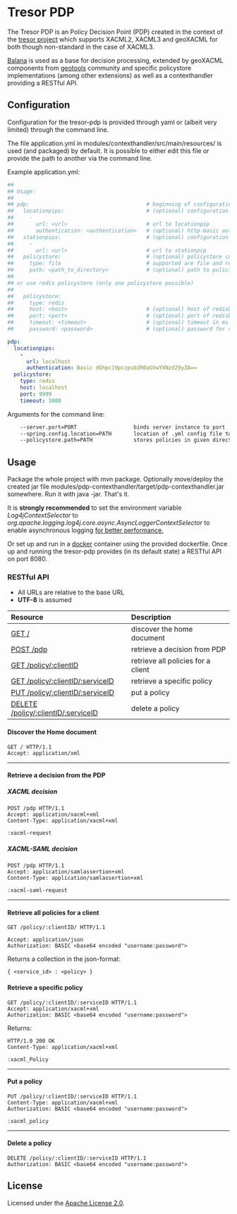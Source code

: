 # Tresor PDP

The Tresor PDP is an Policy Decision Point (PDP) created in the context of the [tresor project](http://www.cloud-tresor.de) which supports XACML2, XACML3 and geoXACML for both though non-standard in the case of XACML3.

[Balana](https://www.github.com/wso2/balana) is used as a base for decision processing, extended by geoXACML components from [geotools](https://github.com/geotools/geotools) community and specific policystore implementations (among other extensions) as well as a contexthandler providing a RESTful API.

## Configuration
Configuration for the tresor-pdp is provided through yaml or (albeit very limited) through the command line.

The file application.yml in modules/contexthandler/src/main/resources/ is used (and packaged) by default. It is possible to either edit this file or provide the path to another via the command line.

Example application.yml:   
~~~yaml
##
## Usage:
##
## pdp:                                     # beginning of configuration
##   locationpips:                          # (optional) configuration for locationpips
##     -
##       url: <url>                         # url to locationpip
##       authentication: <authentication>   # (optional) http-basic authentication header
##   stationpips:                           # (optional) configuration of stationpips
##     -
##       url: <url>                         # url to stationpip
##   policystore:                           # (optional) policystore configuration
##     type: file                           # supported are file and redis, default: file
##     path: <path_to_directory>            # (optional) path to policies dir, default: same as jar
##
## or use redis policystore (only one policystore possible)
##
##   policystore:
##     type: redis
##     host: <host>                         # (optional) host of redisDB, default: localhost
##     port: <port>                         # (optional) port of redisDB, default: 6379
##     timeout: <timeout>                   # (optional) timeout in ms for redisDB queries, default: 2000
##     password: <password>                 # (optional) password for redisDB

pdp:
  locationpips:
    -
      url: localhost
      authentication: Basic dGhpc19pczpub3R0aGVwYXNzd29yZA==
  policystore:
    type: redis
    host: localhost
    port: 9999
    timeout: 3000
~~~

Arguments for the command line:   
~~~bash
    --server.port=PORT                  binds server instance to port  
    --spring.config.location=PATH       location of .yml config file to load  
    --policystore.path=PATH             stores policies in given directory path, overriding any other settings  
~~~

## Usage
Package the whole project with mvn package. 
Optionally move/deploy the created jar file modules/pdp-contexthandler/target/pdp-contexthandler.jar somewhere. 
Run it with java -jar. That's it.

It is __strongly recommended__ to set the environment variable _Log4jContextSelector_ to _org.apache.logging.log4j.core.async.AsyncLoggerContextSelector_ to enable asynchronous logging [for better performance.](http://logging.apache.org/log4j/2.0/manual/async.html)

Or set up and run in a [docker](https://www.docker.com) container using the provided dockerfile.
Once up and running the tresor-pdp provides (in its default state) a RESTful API on port 8080.

### RESTful API
* All URLs are relative to the base URL
* __UTF-8__ is assumed

| Resource                                                        | Description                        |
|:----------------------------------------------------------------|:-----------------------------------|
| [GET /](#discover-the-home-document)                            | discover the home document         |
| [POST /pdp](#retrieve-a-decision-from-the-pdp)                  | retrieve a decision from PDP       |
| [GET /policy/:clientID](#retrieve-all-policies-for-a-client)    | retrieve all policies for a client |
| [GET /policy/:clientID/:serviceID](#retrieve-a-specific-policy) | retrieve a specific policy         |
| [PUT /policy/:clientID/:serviceID](#put-a-policy)               | put a policy                       |
| [DELETE /policy/:clientID/:serviceID](#delete-a-policy)         | delete a policy                    |

#### Discover the Home document
~~~http
GET / HTTP/1.1
Accept: application/xml
~~~

---

#### Retrieve a decision from the PDP
##### XACML decision
~~~http
POST /pdp HTTP/1.1
Accept: application/xacml+xml
Content-Type: application/xacml+xml

:xacml-request
~~~
##### XACML-SAML decision
~~~http
POST /pdp HTTP/1.1
Accept: application/samlassertion+xml
Content-Type: application/samlassertion+xml

:xacml-saml-request
~~~

---

#### Retrieve all policies for a client
~~~http
GET /policy/:clientID/ HTTP/1.1

Accept: application/json
Authorization: BASIC <base64 encoded "username:password">
~~~

Returns a collection in the json-format:
~~~http
{ <service_id> : <policy> }
~~~

#### Retrieve a specific policy
~~~http
GET /policy/:clientID/:serviceID HTTP/1.1
Accept: application/xacml+xml
Authorization: BASIC <base64 encoded "username:password">
~~~

Returns:
~~~http
HTTP/1.0 200 OK
Content-Type: application/xacml+xml

:xacml_Policy
~~~

---

#### Put a policy
~~~http
PUT /policy/:clientID/:serviceID HTTP/1.1
Content-Type: application/xacml+xml
Authorization: BASIC <base64 encoded "username:password">

:xacml_policy
~~~

---

#### Delete a policy
~~~http
DELETE /policy/:clientID/:serviceID HTTP/1.1
Authorization: BASIC <base64 encoded "username:password">
~~~

## License
Licensed under the [Apache License 2.0](http://www.apache.org/licenses/LICENSE-2.0.html).
